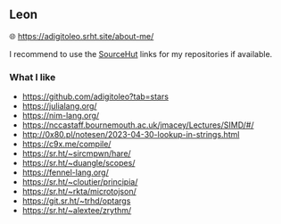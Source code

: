 ## Leon

:globe_with_meridians: https://adigitoleo.srht.site/about-me/

I recommend to use the [SourceHut](https://sr.ht/~adigitoleo/) links
for my repositories if available.

### What I like

- https://github.com/adigitoleo?tab=stars
- https://julialang.org/
- https://nim-lang.org/
- https://nccastaff.bournemouth.ac.uk/jmacey/Lectures/SIMD/#/
- http://0x80.pl/notesen/2023-04-30-lookup-in-strings.html
- https://c9x.me/compile/
- https://sr.ht/~sircmpwn/hare/
- https://sr.ht/~duangle/scopes/
- https://fennel-lang.org/
- https://sr.ht/~cloutier/principia/
- https://sr.ht/~rkta/microtojson/
- https://git.sr.ht/~trhd/optargs
- https://sr.ht/~alextee/zrythm/
